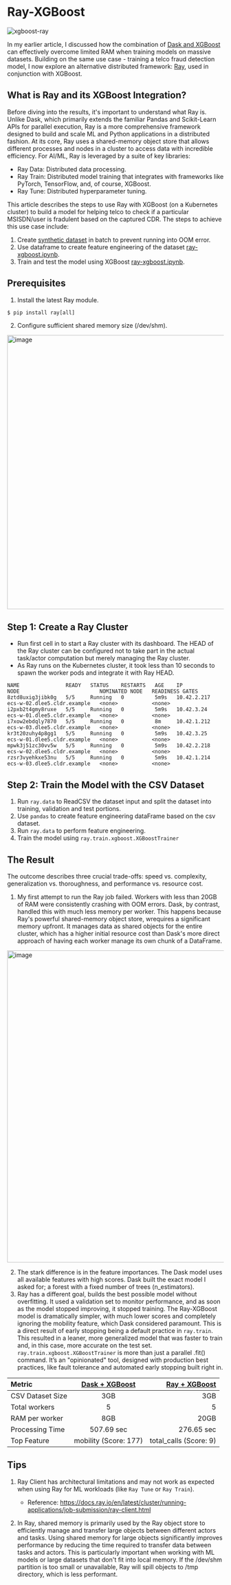 # Ray-XGBoost
![xgboost-ray](https://github.com/user-attachments/assets/3af1897f-b6dc-4077-bd35-e2220a23eee5)

In my earlier article, I discussed how the combination of [Dask and XGBoost](https://github.com/dennislee22/dask-xgboost) can effectively overcome limited RAM when training models on massive datasets. Building on the same use case - training a telco fraud detection model, I now explore an alternative distributed framework: [Ray](https://docs.ray.io/), used in conjunction with XGBoost.

## What is Ray and its XGBoost Integration?
Before diving into the results, it's important to understand what Ray is. Unlike Dask, which primarily extends the familiar Pandas and Scikit-Learn APIs for parallel execution, Ray is a more comprehensive framework designed to build and scale ML and Python applications in a distributed fashion. At its core, Ray uses a shared-memory object store that allows different processes and nodes in a cluster to access data with incredible efficiency. For AI/ML, Ray is leveraged by a suite of key libraries:

   - Ray Data: Distributed data processing.
   - Ray Train: Distributed model training that integrates with frameworks like PyTorch, TensorFlow, and, of course, XGBoost.
   - Ray Tune: Distributed hyperparameter tuning.

This article describes the steps to use Ray with XGBoost (on a Kubernetes cluster) to build a model for helping telco to check if a particular MSISDN/user is fradulent based on the captured CDR. The steps to achieve this use case include:

1. Create [synthetic dataset](https://github.com/dennislee22/ray-xgboost/blob/main/create-synthetic-cdr.py) in batch to prevent running into OOM error.
2. Use dataframe to create feature engineering of the dataset [ray-xgboost.ipynb](https://github.com/dennislee22/ray-xgboost/blob/main/ray-xgboost.ipynb).
3. Train and test the model using XGBoost [ray-xgboost.ipynb](https://github.com/dennislee22/ray-xgboost/blob/main/ray-xgboost.ipynb).

## Prerequisites
1. Install the latest Ray module.
```
$ pip install ray[all]
```

2. Configure sufficient shared memory size (/dev/shm). 

<img width="700" height="637" alt="image" src="https://github.com/user-attachments/assets/5dd49097-dcfc-427c-ba68-6e9bf9c0a585" />

## Step 1: Create a Ray Cluster

- Run first cell in to start a Ray cluster with its dashboard. The HEAD of the Ray cluster can be configured not to take part in the actual task/actor computation but merely managing the Ray cluster.
- As Ray runs on the Kubernetes cluster, it took less than 10 seconds to spawn the worker pods and integrate it with Ray HEAD.

```
NAME               READY   STATUS    RESTARTS   AGE    IP            NODE                          NOMINATED NODE   READINESS GATES
8ztd8uxig3jibk0g   5/5     Running   0          5m9s   10.42.2.217   ecs-w-02.dlee5.cldr.example   <none>           <none>
i2pxb2t4gmy8ruxe   5/5     Running   0          5m9s   10.42.3.24    ecs-w-01.dlee5.cldr.example   <none>           <none>
i7xow2ebdqly7870   5/5     Running   0          8m     10.42.1.212   ecs-w-03.dlee5.cldr.example   <none>           <none>
kr3t20zuhy4p8gg1   5/5     Running   0          5m9s   10.42.3.25    ecs-w-01.dlee5.cldr.example   <none>           <none>
mpwk3j51zc30vv5w   5/5     Running   0          5m9s   10.42.2.218   ecs-w-02.dlee5.cldr.example   <none>           <none>
rzsr3vyehkxe53nu   5/5     Running   0          5m9s   10.42.1.214   ecs-w-03.dlee5.cldr.example   <none>           <none>
```

## Step 2: Train the Model with the CSV Dataset
1. Run `ray.data` to ReadCSV the dataset input and split the dataset into training, validation and test portions.
2. Use `pandas` to create feature engineering dataFrame based on the csv dataset.
3. Run `ray.data` to perform feature engineering.
4. Train the model using `ray.train.xgboost.XGBoostTrainer`

## The Result
The outcome describes three crucial trade-offs: speed vs. complexity, generalization vs. thoroughness, and performance vs. resource cost.

1. My first attempt to run the Ray job failed. Workers with less than 20GB of RAM were consistently crashing with OOM errors. Dask, by contrast, handled this with much less memory per worker. This happens because Ray's powerful shared-memory object store, wrequires a significant memory upfront. It manages data as shared objects for the entire cluster, which has a higher initial resource cost than Dask's more direct approach of having each worker manage its own chunk of a DataFrame.
   
<img width="700" height="725" alt="image" src="https://github.com/user-attachments/assets/9468e715-8a7c-46be-a892-07eae5f2be9f" />

2. The stark difference is in the feature importances. The Dask model uses all available features with high scores. Dask built the exact model I asked for; a forest with a fixed number of trees (n_estimators).
3. Ray has a different goal, builds the best possible model without overfitting. It used a validation set to monitor performance, and as soon as the model stopped improving, it stopped training. The Ray-XGBoost model is dramatically simpler, with much lower scores and completely ignoring the mobility feature, which Dask considered paramount. This is a direct result of early stopping being a default practice in `ray.train`. This resulted in a leaner, more generalized model that was faster to train and, in this case, more accurate on the test set. `ray.train.xgboost.XGBoostTrainer` is more than just a parallel .fit() command. It’s an "opinionated" tool, designed with production best practices, like fault tolerance and automated early stopping built right in.

| Metric     | [Dask + XGBoost](https://github.com/dennislee22/dask-xgboost/blob/main/dask-train-xgboost.ipynb) | [Ray + XGBoost](https://github.com/dennislee22/ray-xgboost/blob/main/ray-xgboost.ipynb) | 
| :---      |     :---:           |   ---:         |
| CSV Dataset Size | 3GB    | 3GB      | 
| Total workers    | 5      | 5        | 
| RAM per worker | 8GB      | 20GB                | 
| Processing Time  | 507.69 sec     | 276.65 sec   | 
| Top Feature  | mobility (Score: 177) | total_calls (Score: 9) |


## Tips
1. Ray Client has architectural limitations and may not work as expected when using Ray for ML workloads (like `Ray Tune` or `Ray Train`).
   - Reference: https://docs.ray.io/en/latest/cluster/running-applications/job-submission/ray-client.html

2. In Ray, shared memory is primarily used by the Ray object store to efficiently manage and transfer large objects between different actors and tasks. Using shared memory for large objects significantly improves performance by reducing the time required to transfer data between tasks and actors. This is particularly important when working with ML models or large datasets that don't fit into local memory. If the /dev/shm partition is too small or unavailable, Ray will spill objects to /tmp directory, which is less performant.
   

